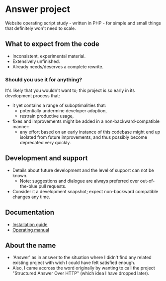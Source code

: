 # Answer project

Website operating script study - written in PHP - for simple and small things
that definitely won't need to scale.

## What to expect from the code

- Inconsistent, experimental material.
- Extensively unfinished.
- Already needs/deserves a complete rewrite.

### Should you use it for anything?

It's likely that you wouldn't want to; this project is so early in its
development process that:

- it yet contains a range of suboptimalities that:
  - potentially undermine developer adoption,
  - restrain productive usage,
- fixes and improvements might be added in a non-backward-compatible manner:
  - any effort based on an early instance of this codebase might end up isolated
    from future improvements, and thus possibly become deprecated very quickly.

## Development and support

- Details about future development and the level of support can not be known.
  - Note: suggestions and dialogue are always preferred over out-of-the-blue
    pull requests.
- Consider it a development snapshot; expect non-backward compatible changes any time.

## Documentation

- [Installation guide][doc-install]
- [Operating manual][doc-ops]

## About the name

- 'Answer' as in answer to the situation where I didn't find any related
  existing project with wich I could have felt satisfied enough.
- Also, I came accross the word originally by wanting to call the project
  "Structured Answer Over HTTP" (which idea I have dropped later).


[doc-install]: howto--install.md
[doc-ops]: private/permanent_storage/example_website/content_files/locale_primary/generic/operating-manual__field_body.md
